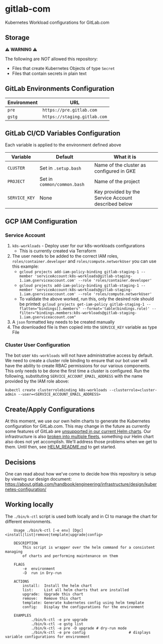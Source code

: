 # gitlab-com

Kubernetes Workload configurations for GitLab.com

## Storage

:warning: **WARNING** :warning:

The following are _NOT_ allowed this repository:
* Files that create Kubernetes Objects of type `Secret`
* Files that contain secrets in plain text

## GitLab Environments Configuration

| Environment | URL |
| ----------- | --- |
| `pre`       | `https://pre.gitlab.com`     |
| `gstg`      | `https://staging.gitlab.com` |

## GitLab CI/CD Variables Configuration

Each variable is applied to the environment defined above

| Variable      | Default                     | What it is  |
| --------      | --------                    | ------------|
| `CLUSTER`     | Set in `.setup.bash`        | Name of the cluster as configured in GKE |
| `PROJECT`     | Set in `common/common.bash` | Name of the project
| `SERVICE_KEY` | None                        | Key provided by the Service Account described below |

## GCP IAM Configuration

### Service Account
1. `k8s-workloads` - Deploy user for our k8s-workloads configurations
    * This is currently created via Terraform
1. The user needs to be added to the correct IAM roles,
   `roles/container.developer` and `roles/compute.networkUser` you can use this example:
    * `gcloud projects add-iam-policy-binding gitlab-staging-1 --member 'serviceAccount:k8s-workloads@gitlab-staging-1.iam.gserviceaccount.com' --role 'roles/container.developer'`
    * `gcloud projects add-iam-policy-binding gitlab-staging-1 --member 'serviceAccount:k8s-workloads@gitlab-staging-1.iam.gserviceaccount.com' --role 'roles/compute.networkUser'`
    * To validate the above worked, run this, only the desired role should be
      printed: `gcloud projects get-iam-policy gitlab-staging-1 --flatten="bindings[].members" --format='table(bindings.role)' --filter="bindings.members:k8s-workloads@gitlab-staging-1.iam.gserviceaccount.com"`
1. A `json` formatted key needs to be created manually
1. The downloaded file is then copied into the `SERVICE_KEY` variable as type
   File

### Cluster User Configuration

The bot user `k8s-workloads` will not have administrative access by default.  We
need to create a cluster role binding to ensure that our bot user will have the
ability to create RBAC permissions for our various components.  This only needs
to be done the first time a cluster is configured.  Run the following,
substituting `SERVICE_ACCOUNT_EMAIL_ADDRESS` with the name provided by the IAM
role above:

`kubectl create clusterrolebinding k8s-workloads --clusterrole=cluster-admin
--user=<SERVICE_ACCOUNT_EMAIL_ADDRESS>`

## Create/Apply Configurations

At this moment, we use our own helm charts to generate the Kubernetes
configuration for GitLab.com. This may change in the future as currently some
features of GitLab are [unsupported in our current Helm
charts](https://docs.gitlab.com/charts/#limitations).  Our infrastructure is
also [broken into multiple
fleets](https://about.gitlab.com/handbook/engineering/infrastructure/production-architecture/),
something our Helm chart also does not yet accomplish.  We'll address those
problems when we get to them. Until then, see [HELM_README.md](HELM_README.md)
to get started.

## Decisions

One can read about how we've come to decide how this repository is setup by
viewing our design document: https://about.gitlab.com/handbook/engineering/infrastructure/design/kubernetes-configuration/

## Working locally

The `./bin/k-ctl` script is used both locally and in CI to manage the chart for
different environments.

```
    Usage ./bin/k-ctl [-e env] [Dgc] <install|list|remove|template|upgrade|config>

    DESCRIPTION
        This script is wrapper over the helm command for a consistent managing
        of charts and performing maintenance on them

    FLAGS
        -e  environment
        -D  run in Dry-run

    ACTIONS
        install:  Install the helm chart
        list:     List all helm charts that are installed
        upgrade:  Upgrade this chart
        remove:   Remove this chart
        template: Generate kubernetes config using helm template
        config:   Display the configurations for the environment

    EXAMPLES
            ./bin/k-ctl -e pre upgrade
            ./bin/k-ctl -e gstg list
            ./bin/k-ctl -e pre -D upgrade # dry-run mode
            ./bin/k-ctl -e pre config                    # displays variable configurations for environment
```

